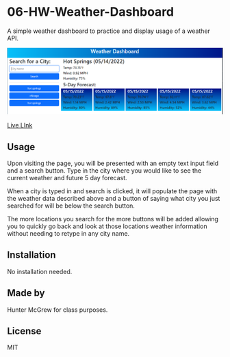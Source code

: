 # 06-HW-Weather-Dashboard

A simple weather dashboard to practice and display usage of a weather API.

![image](https://github.com/HunterMcGrew/06-HW-Weather-Dashboard/blob/main/weather_dashboard.PNG?raw=true)

[Live LInk](https://huntermcgrew.github.io/06-HW-Weather-Dashboard/)

## Usage

Upon visiting the page, you will be presented with an empty text input field and a search button. Type in the city where you would like to see the current weather and future 5 day forecast. 

When a city is typed in and search is clicked, it will populate the page with the weather data described above and a button of saying what city you just searched for will be below the search button. 

The more locations you search for the more buttons will be added allowing you to quickly go back and look at those locations weather information without needing to retype in any city name. 

## Installation

No installation needed.

## Made by

Hunter McGrew for class purposes.

## License 

MIT